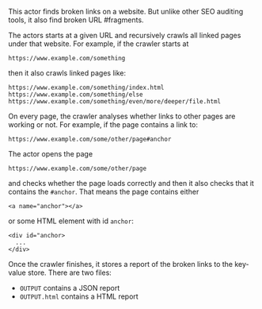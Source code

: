 This actor finds broken links on a website. But unlike other SEO auditing tools,
it also find broken URL #fragments.

The actors starts at a given URL and recursively crawls all linked pages under that website. For example,
if the crawler starts at

```
https://www.example.com/something
```

then it also crawls linked pages like:

```
https://www.example.com/something/index.html
https://www.example.com/something/else
https://www.example.com/something/even/more/deeper/file.html
```

On every page, the crawler analyses whether links to other pages are working or not.
For example, if the page contains a link to:

```
https://www.example.com/some/other/page#anchor
```

The actor opens the page

```https://www.example.com/some/other/page```

and checks whether the page loads
correctly and then it also checks that it contains the `#anchor`. That means the page contains either

```
<a name="anchor"></a>
```

or some HTML element with id `anchor`:

```
<div id="anchor>
  ...
</div>
```

Once the crawler finishes, it stores a report of the broken links to the key-value store. There are two files:

- `OUTPUT` contains a JSON report
- `OUTPUT.html` contains a HTML report
